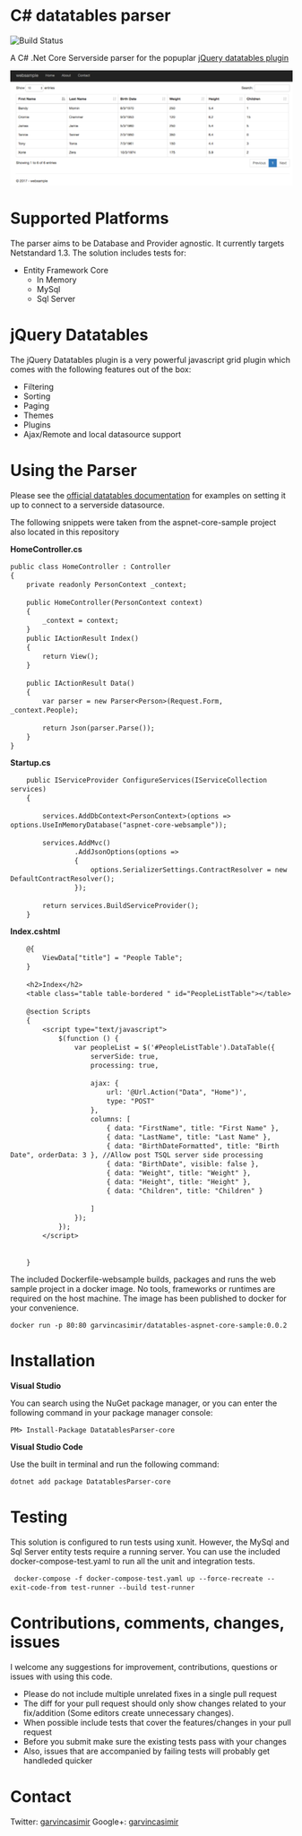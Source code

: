 C# datatables parser
========================
![Build Status](https://travis-ci.org/garvincasimir/csharp-datatables-parser.svg?branch=master)

A C# .Net Core Serverside parser for the popuplar [jQuery datatables plugin](http://www.datatables.net) 

![Screenshot](screenshot.png)

Supported Platforms
==========================
The parser aims to be Database and Provider agnostic. It currently targets Netstandard 1.3. The solution includes tests for:
* Entity Framework Core
  * In Memory
  * MySql 
  * Sql Server 

jQuery Datatables
========================

The jQuery Datatables plugin is a very powerful javascript grid plugin which comes with the following features out of the box:

* Filtering
* Sorting
* Paging
* Themes
* Plugins  
* Ajax/Remote and local datasource support

Using the Parser
========================

Please see the [official datatables documentation](http://datatables.net/release-datatables/examples/data_sources/server_side.html) for examples on setting it up to connect to a serverside datasource.

The following snippets were taken from the aspnet-core-sample project also located in this repository

**HomeController.cs**

    public class HomeController : Controller
    {
        private readonly PersonContext _context;

        public HomeController(PersonContext context)
        {
            _context = context;
        }
        public IActionResult Index()
        {
            return View();
        }

        public IActionResult Data()
        {
            var parser = new Parser<Person>(Request.Form, _context.People);

            return Json(parser.Parse());
        }
    }

**Startup.cs**

        public IServiceProvider ConfigureServices(IServiceCollection services)
        {
        
            services.AddDbContext<PersonContext>(options => options.UseInMemoryDatabase("aspnet-core-websample"));

            services.AddMvc()
                    .AddJsonOptions(options =>
                    {
                        options.SerializerSettings.ContractResolver = new DefaultContractResolver();
                    });
                    
            return services.BuildServiceProvider();
        }

**Index.cshtml**

        @{
            ViewData["title"] = "People Table";
        }

        <h2>Index</h2>
        <table class="table table-bordered " id="PeopleListTable"></table>

        @section Scripts
        {
            <script type="text/javascript">
                $(function () {
                    var peopleList = $('#PeopleListTable').DataTable({
                        serverSide: true,
                        processing: true,

                        ajax: {
                            url: '@Url.Action("Data", "Home")',
                            type: "POST"
                        },
                        columns: [
                            { data: "FirstName", title: "First Name" },
                            { data: "LastName", title: "Last Name" },
                            { data: "BirthDateFormatted", title: "Birth Date", orderData: 3 }, //Allow post TSQL server side processing
                            { data: "BirthDate", visible: false },
                            { data: "Weight", title: "Weight" },
                            { data: "Height", title: "Height" },
                            { data: "Children", title: "Children" }

                        ]
                    });
                });
            </script>


        }

The included Dockerfile-websample builds, packages and runs the web sample project in a docker image. No tools, frameworks or runtimes are required on the host machine. The image has been published to docker for your convenience.  

    docker run -p 80:80 garvincasimir/datatables-aspnet-core-sample:0.0.2      

Installation
========================
 
**Visual Studio**

You can search using the NuGet package manager, or you
can enter the following command in your package manager console:
 
    PM> Install-Package DatatablesParser-core      

**Visual Studio Code** 

Use the built in terminal and run the following command:

    dotnet add package DatatablesParser-core 


Testing
=========================
This solution is configured to run tests using xunit. However, the MySql and Sql Server entity tests require a running server. You can use the included docker-compose-test.yaml to run all the unit and integration tests.

     docker-compose -f docker-compose-test.yaml up --force-recreate --exit-code-from test-runner --build test-runner

Contributions, comments, changes, issues
========================

I welcome any suggestions for improvement, contributions, questions or issues with using this code.

* Please do not include multiple unrelated fixes in a single pull request
* The diff for your pull request should only show changes related to your fix/addition (Some editors create unnecessary changes).
* When possible include tests that cover the features/changes in your pull request
* Before you submit make sure the existing tests pass with your changes
* Also, issues that are accompanied by failing tests will probably get handleded quicker

Contact 
========================
Twitter: [garvincasimir](https://twitter.com/garvincasimir)
Google+: [garvincasimir](https://plus.google.com/100137710586918559017)
